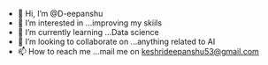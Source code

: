 - 👋 Hi, I’m @D-eepanshu
- 👀 I’m interested in ...improving my skiils
- 🌱 I’m currently learning ...Data science
- 💞️ I’m looking to collaborate on ...anything related to AI
- 📫 How to reach me ...mail me on keshrideepanshu53@gmail.com

<!---
D-eepanshu/D-eepanshu is a ✨ special ✨ repository because its `README.md` (this file) appears on your GitHub profile.
You can click the Preview link to take a look at your changes.
--->
